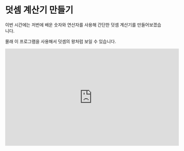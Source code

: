 # 덧셈 계산기 만들기

이번 시간에는 저번에 배운 숫자와 연산자를 사용해 간단한 덧셈 계산기를 만들어보겠습니다.

몰래 이 프로그램을 사용해서 덧셈의 왕처럼 보일 수 있습니다.

<iframe
  loading="lazy" width="560" height="315" className="youtube" src="https://www.youtube.com/embed/-CRGv2pHTjs" title="YouTube video player" frameBorder="0" allow="accelerometer; autoplay; clipboard-write; encrypted-media; gyroscope; picture-in-picture" />

## 코드 설명

어떻게 사칙연산 계산기를 만들지 알아보겠습니다.

1. 먼저, 사용자의 입력을 받아 2 변수 안에 그 숫자를 넣겠습니다.
2. 아직 그 입력은 문자이기 때문에 먼저 숫자로 바꿀 것입니다 `float()`.
3. 더하여 출력하겠습니다.

참고로 저희는 소수를 더하는 계산기이기 때문에 `int()`를 사용하지 않겠습니다.

## 계산기 만들기

두 숫자 안에 입력을 받겠습니다.

```py
num1 = input("숫자1: ")
num2 = input("숫자2: ")
```

`float()` 메서드를 사용해서 소수로 전환하고 더하겠습니다.

```py
addnum = float(num1) + float(num2)
```

그리고 `addnum`을 출력하겠습니다.

```py
print(addnum)
```

<iframe
  loading="lazy" title="Python Playground" src="https://trinket.io/embed/python3/2a317b1dba" height="400" />
